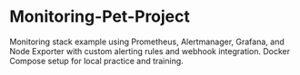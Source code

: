 # Monitoring-Pet-Project
Monitoring stack example using Prometheus, Alertmanager, Grafana, and Node Exporter with custom alerting rules and webhook integration. Docker Compose setup for local practice and training.
